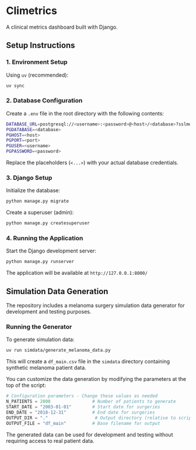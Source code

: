# Climetrics

A clinical metrics dashboard built with Django.

## Setup Instructions

### 1. Environment Setup

Using `uv` (recommended):
```bash
uv sync
```

### 2. Database Configuration

Create a `.env` file in the root directory with the following contents:

```bash
DATABASE_URL=postgresql://<username>:<password>@<host>/<database>?sslmode=require
PGDATABASE=<database>
PGHOST=<host>
PGPORT=<port>
PGUSER=<username>
PGPASSWORD=<password>
```

Replace the placeholders (`<...>`) with your actual database credentials.

### 3. Django Setup

Initialize the database:
```bash
python manage.py migrate
```

Create a superuser (admin):
```bash
python manage.py createsuperuser
```

### 4. Running the Application

Start the Django development server:
```bash
python manage.py runserver
```

The application will be available at `http://127.0.0.1:8000/`

## Simulation Data Generation

The repository includes a melanoma surgery simulation data generator for development and testing purposes.

### Running the Generator

To generate simulation data:

```bash
uv run simdata/generate_melanoma_data.py
```

This will create a `df_main.csv` file in the `simdata` directory containing synthetic melanoma patient data.

You can customize the data generation by modifying the parameters at the top of the script:

```python
# Configuration parameters - Change these values as needed
N_PATIENTS = 2000                # Number of patients to generate
START_DATE = "2003-01-01"        # Start date for surgeries
END_DATE = "2018-12-31"          # End date for surgeries
OUTPUT_DIR = "."                  # Output directory (relative to script location)
OUTPUT_FILE = "df_main"          # Base filename for output
```

The generated data can be used for development and testing without requiring access to real patient data.



